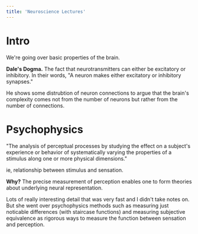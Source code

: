 ```yaml
---
title: 'Neuroscience Lectures'
---
```


# Intro

We're going over basic properties of the brain.

**Dale's Dogma.** The fact that neurotransmitters can either be excitatory or inhibitory.
In their words, "A neuron makes either excitatory or inhibitory synapses."

He shows some distrubtion of neuron connections to argue that the brain's complexity comes
not from the number of neurons but rather from the number of connections.

# Psychophysics

"The analysis of perceptual processes by studying the effect on a subject's experience or
behavior of systematically varying the properties of a stimulus along one or more physical
dimensions."

ie, relationship between stimulus and sensation.

**Why?** The precise measurement of perception enables one to form theories about
underlying neural representation.


Lots of really interesting detail that was very fast and I didn't take notes on. But she
went over psychophysics methods such as measuring just noticable differences (with
staircase functions) and measuring subjective equivalence as rigorous ways to measure
the function between sensation and perception.

